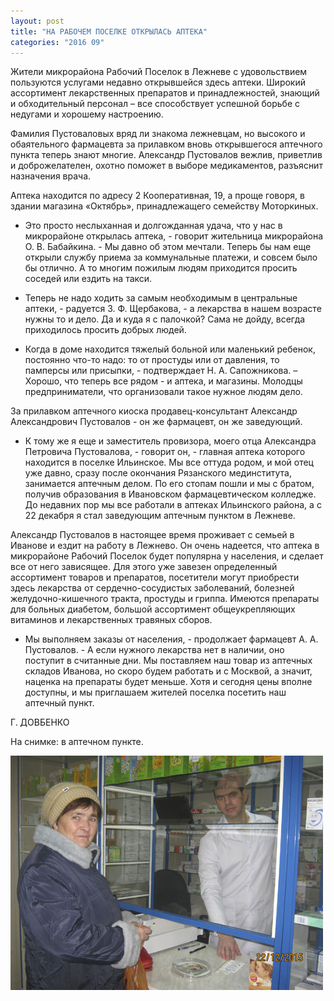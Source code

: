 ```yaml
---
layout: post
title: "НА РАБОЧЕМ ПОСЕЛКЕ ОТКРЫЛАСЬ АПТЕКА"
categories: "2016 09"
---
```


Жители микрорайона Рабочий Поселок в Лежневе с удовольствием пользуются услугами недавно открывшейся здесь аптеки. Широкий ассортимент лекарственных препаратов и принадлежностей, знающий и обходительный персонал – все способствует успешной борьбе с недугами и хорошему настроению.

Фамилия Пустоваловых вряд ли знакома лежневцам, но высокого и обаятельного фармацевта за прилавком вновь открывшегося аптечного пункта теперь знают многие. Александр Пустовалов вежлив, приветлив и доброжелателен, охотно поможет в выборе медикаментов, разъяснит назначения врача.

Аптека находится по адресу 2 Кооперативная, 19, а проще говоря, в здании магазина «Октябрь», принадлежащего семейству Моторкиных.

- Это просто неслыханная и долгожданная удача, что у нас в микрорайоне открылась аптека, - говорит жительница микрорайона О. В. Бабайкина. - Мы давно об этом мечтали. Теперь бы нам еще открыли службу приема за коммунальные платежи, и совсем было бы отлично. А то многим пожилым людям приходится просить соседей или ездить на такси.

- Теперь не надо ходить за самым необходимым в центральные аптеки, - радуется З. Ф. Щербакова, - а лекарства в нашем возрасте нужны то и дело. Да и куда я с палочкой? Сама не дойду, всегда приходилось просить добрых людей.

- Когда в доме находится тяжелый больной или маленький ребенок, постоянно что-то надо: то от простуды или от давления, то памперсы или присыпки, - подтверждает Н. А. Сапожникова. – Хорошо, что теперь все рядом - и аптека, и магазины. Молодцы предприниматели, что организовали такое нужное людям дело.

За прилавком аптечного киоска продавец-консультант Александр Александрович Пустовалов - он же фармацевт, он же заведующий.

- К тому же я еще и заместитель провизора, моего отца Александра Петровича Пустовалова, - говорит он, - главная аптека которого находится в поселке Ильинское. Мы все оттуда родом, и мой отец уже давно, сразу после окончания Рязанского мединститута, занимается аптечным делом. По его стопам пошли и мы с братом, получив образования в Ивановском фармацевтическом колледже. До недавних пор мы все работали в аптеках Ильинского района, а с 22 декабря я стал заведующим аптечным пунктом в Лежневе.

Александр Пустовалов в настоящее время проживает с семьей в Иванове и ездит на работу в Лежнево. Он очень надеется, что аптека в микрорайоне Рабочий Поселок будет популярна у населения, и сделает все от него зависящее. Для этого уже завезен определенный ассортимент товаров и препаратов, посетители могут приобрести здесь лекарства от сердечно-сосудистых заболеваний, болезней желудочно-кишечного тракта, простуды и гриппа. Имеются препараты для больных диабетом, большой ассортимент общеукрепляющих витаминов и лекарственных травяных сборов.

- Мы выполняем заказы от населения, - продолжает фармацевт А. А. Пустовалов. - А если нужного лекарства нет в наличии, оно поступит в считанные дни. Мы поставляем наш товар из аптечных складов Иванова, но скоро будем работать и с Москвой, а значит, наценка на препараты будет меньше. Хотя и сегодня цены вполне доступны, и мы приглашаем жителей поселка посетить наш аптечный пункт.

Г. ДОВБЕНКО

На снимке: в аптечном пункте.

![1](/images/809-4.JPG)
